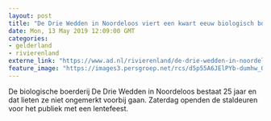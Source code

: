 ```yaml
---
layout: post
title: "De Drie Wedden in Noordeloos viert een kwart eeuw biologisch boeren"
date: Mon, 13 May 2019 12:09:00 GMT
categories: 
- gelderland 
- rivierenland 
externe_link: "https://www.ad.nl/rivierenland/de-drie-wedden-in-noordeloos-viert-een-kwart-eeuw-biologisch-boeren~a141cfe3/"
feature_image: "https://images3.persgroep.net/rcs/d5p55A6JElPYb-dumhw_QhLUQyg/diocontent/148015557/_fitwidth/400/?appId=21791a8992982cd8da851550a453bd7f&quality=0.7"
---
```


De biologische boerderij De Drie Wedden in Noordeloos bestaat 25 jaar en dat lieten ze niet ongemerkt voorbij gaan. Zaterdag openden de staldeuren voor het publiek met een lentefeest.
